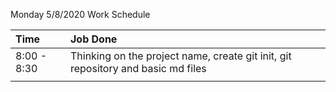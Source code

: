 Monday 5/8/2020 Work Schedule

| Time | Job Done |
| :-------------     | :------------- |
| 8:00 - 8:30 | Thinking on the project name, create git init, git repository and basic md files |
|  |  |